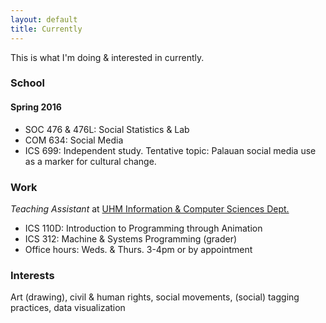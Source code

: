 ```yaml
---
layout: default
title: Currently
---
```


This is what I'm doing & interested in currently.

### School

#### Spring 2016

* SOC 476 & 476L: Social Statistics & Lab
* COM 634: Social Media
* ICS 699: Independent study. Tentative topic: Palauan social media use as a marker for cultural change.

### Work
_Teaching Assistant_ at [UHM Information & Computer Sciences Dept.](http://www.ics.hawaii.edu)

* ICS 110D: Introduction to Programming through Animation
* ICS 312: Machine & Systems Programming (grader)
* Office hours: Weds. & Thurs. 3-4pm or by appointment

### Interests
Art (drawing), civil & human rights, social movements, (social) tagging practices, data visualization
